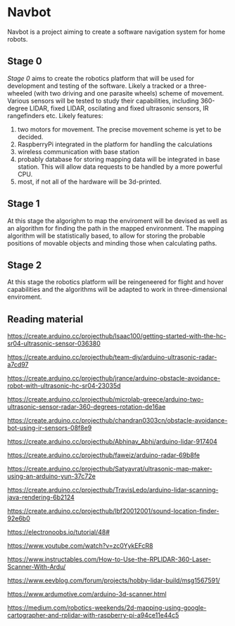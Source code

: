 # Navbot

Navbot is a project aiming to create a software navigation system for home robots. 

## Stage 0

_Stage 0_ aims to create the robotics platform that will be used for development and testing of the software. Likely a tracked or a three-wheeled (with two driving and one parasite wheels) scheme of movement. Various sensors will be tested to study their capabilities, including 360-degree LIDAR, fixed LIDAR, oscilating and fixed ultrasonic sensors, IR rangefinders etc.
Likely features:
1. two motors for movement. The precise movement scheme is yet to be decided.
2. RaspberryPi integrated in the platform for handling the calculations
3. wireless communication with base station
4. probably database for storing mapping data will be integrated in base station. This will allow data requests to be handled by a more powerful CPU.
5. most, if not all of the hardware will be 3d-printed. 

## Stage 1

At this stage the algorighm to map the enviroment will be devised as well as an algorithm for finding the path in the mapped environment. 
The mapping algorithm will be statistically based, to allow for storing the probable positions of movable objects and minding those when calculating paths. 

## Stage 2

At this stage the robotics platform will be reingeneered for flight and hover capabilities and the algorithms will be adapted to work in three-dimensional enviroment.

## Reading material

https://create.arduino.cc/projecthub/Isaac100/getting-started-with-the-hc-sr04-ultrasonic-sensor-036380

https://create.arduino.cc/projecthub/team-diy/arduino-ultrasonic-radar-a7cd97

https://create.arduino.cc/projecthub/jrance/arduino-obstacle-avoidance-robot-with-ultrasonic-hc-sr04-23035d

https://create.arduino.cc/projecthub/microlab-greece/arduino-two-ultrasonic-sensor-radar-360-degrees-rotation-de16ae

https://create.arduino.cc/projecthub/chandran0303cn/obstacle-avoidance-bot-using-ir-sensors-08f8e9

https://create.arduino.cc/projecthub/Abhinav_Abhi/arduino-lidar-917404

https://create.arduino.cc/projecthub/faweiz/arduino-radar-69b8fe

https://create.arduino.cc/projecthub/Satyavrat/ultrasonic-map-maker-using-an-arduino-yun-37c72e

https://create.arduino.cc/projecthub/TravisLedo/arduino-lidar-scanning-java-rendering-6b2124

https://create.arduino.cc/projecthub/lbf20012001/sound-location-finder-92e6b0

https://electronoobs.io/tutorial/48#

https://www.youtube.com/watch?v=zc0YykEFcR8

https://www.instructables.com/How-to-Use-the-RPLIDAR-360-Laser-Scanner-With-Ardu/

https://www.eevblog.com/forum/projects/hobby-lidar-build/msg1567591/

https://www.ardumotive.com/arduino-3d-scanner.html

https://medium.com/robotics-weekends/2d-mapping-using-google-cartographer-and-rplidar-with-raspberry-pi-a94ce11e44c5

